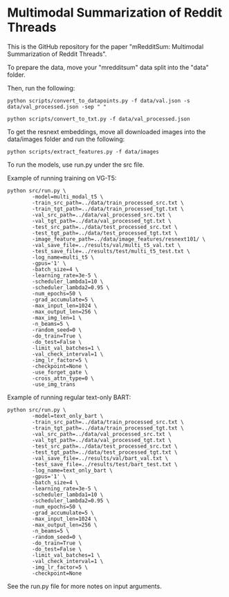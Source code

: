 # Multimodal Summarization of Reddit Threads

This is the GitHub repository for the paper "mRedditSum: Multimodal Summarization of Reddit Threads".

To prepare the data, move your "mredditsum" data split into the "data" folder.

Then, run the following:

```
python scripts/convert_to_datapoints.py -f data/val.json -s data/val_processed.json -sep " "
```
```
python scripts/convert_to_txt.py -f data/val_processed.json
```

To get the resnext embeddings, move all downloaded images into the data/images folder and run the following:

```
python scripts/extract_features.py -f data/images
```

To run the models, use run.py under the src file.

Example of running training on VG-T5:
```
python src/run.py \
        -model=multi_modal_t5 \
        -train_src_path=../data/train_processed_src.txt \
        -train_tgt_path=../data/train_processed_tgt.txt \
        -val_src_path=../data/val_processed_src.txt \
        -val_tgt_path=../data/val_processed_tgt.txt \
        -test_src_path=../data/test_processed_src.txt \
        -test_tgt_path=../data/test_processed_tgt.txt \
        -image_feature_path=../data/image_features/resnext101/ \
        -val_save_file=../results/val/multi_t5_val.txt \
        -test_save_file=../results/test/multi_t5_test.txt \
        -log_name=multi_t5 \
        -gpus='1' \
        -batch_size=4 \
        -learning_rate=3e-5 \
        -scheduler_lambda1=10 \
        -scheduler_lambda2=0.95 \
        -num_epochs=50 \
        -grad_accumulate=5 \
        -max_input_len=1024 \
        -max_output_len=256 \
        -max_img_len=1 \
        -n_beams=5 \
        -random_seed=0 \
        -do_train=True \
        -do_test=False \
        -limit_val_batches=1 \
        -val_check_interval=1 \
        -img_lr_factor=5 \
        -checkpoint=None \
        -use_forget_gate \
        -cross_attn_type=0 \
        -use_img_trans
```

Example of running regular text-only BART:

```
python src/run.py \
        -model=text_only_bart \
        -train_src_path=../data/train_processed_src.txt \
        -train_tgt_path=../data/train_processed_tgt.txt \
        -val_src_path=../data/val_processed_src.txt \
        -val_tgt_path=../data/val_processed_tgt.txt \
        -test_src_path=../data/test_processed_src.txt \
        -test_tgt_path=../data/test_processed_tgt.txt \
        -val_save_file=../results/val/bart_val.txt \
        -test_save_file=../results/test/bart_test.txt \
        -log_name=text_only_bart \
        -gpus='1' \
        -batch_size=4 \
        -learning_rate=3e-5 \
        -scheduler_lambda1=10 \
        -scheduler_lambda2=0.95 \
        -num_epochs=50 \
        -grad_accumulate=5 \
        -max_input_len=1024 \
        -max_output_len=256 \
        -n_beams=5 \
        -random_seed=0 \
        -do_train=True \
        -do_test=False \
        -limit_val_batches=1 \
        -val_check_interval=1 \
        -img_lr_factor=5 \
        -checkpoint=None
```

See the run.py file for more notes on input arguments.
